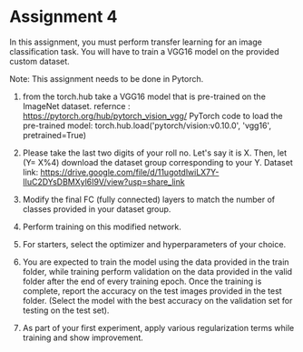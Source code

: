 # Assignment 4
In this assignment, you must perform transfer learning for an image
classification task. You will have to train a VGG16 model on the provided
custom dataset.

Note: This assignment needs to be done in Pytorch.

1. from the torch.hub take a VGG16 model that is pre-trained on the
ImageNet dataset.
   refernce : https://pytorch.org/hub/pytorch_vision_vgg/
   PyTorch code to load the pre-trained model:
torch.hub.load('pytorch/vision:v0.10.0', 'vgg16', pretrained=True)

2. Please take the last two digits of your roll no. Let's say it is X.
Then, let (Y= X%4) download the dataset group corresponding to your Y.
   Dataset link:
https://drive.google.com/file/d/11ugotdlwiLX7Y-lIuC2DYsDBMXyl6I9V/view?usp=share_link

3. Modify the final FC (fully connected) layers to match the number of
classes provided in your dataset group.

4. Perform training on this modified network.

5. For starters, select the optimizer and hyperparameters of your choice.

6. You are expected to train the model using the data provided in the
train folder, while training perform validation on the data provided in
the valid folder after the end of every training epoch. Once the training
is complete, report the accuracy on the test images provided in the test
folder. (Select the model with the best accuracy on the validation set for
testing on the test set).

7. As part of your first experiment, apply various regularization terms
while training and show improvement.
